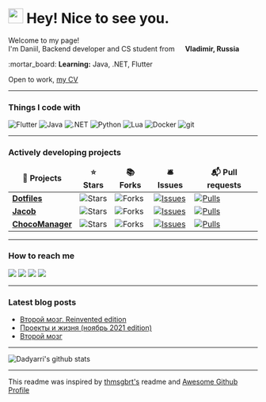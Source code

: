 <h1><img src="https://emojis.slackmojis.com/emojis/images/1531849430/4246/blob-sunglasses.gif?1531849430" width="30"/> Hey! Nice to see you.</h1>

<p>Welcome to my page!</br>
I'm Daniil, Backend developer and CS student from <img src="https://image.flaticon.com/icons/png/512/197/197408.png" width="13"> <b>Vladimir, Russia</b></br>
</p>
:mortar_board: <b>Learning:</b> Java, .NET, Flutter

Open to work, [my CV](https://clck.ru/V8KW2)

<hr>

<h3>Things I code with</h3>

<p>
    <img alt="Flutter" src="https://img.shields.io/badge/-Flutter-4285F4?style=for-the-badge&logo=flutter&logoColor=white" />
    <img alt="Java" src="https://img.shields.io/badge/-Java-b07219?style=for-the-badge&logo=java&logoColor=white" />
    <img alt=".NET" src="https://img.shields.io/badge/-.NET-605ca9?style=for-the-badge&logo=dotnet&logoColor=white" />
    <img alt="Python" src="https://img.shields.io/badge/-Python-3776AB?style=for-the-badge&logo=python&logoColor=white" />
    <img alt="Lua" src="https://img.shields.io/badge/-Lua-2C2D72?style=for-the-badge&logo=lua&logoColor=white" />
    <img alt="Docker" src="https://img.shields.io/badge/-Docker-46a2f1?style=for-the-badge&logo=docker&logoColor=white" />
    <img alt="git" src="https://img.shields.io/badge/-Git-F05032?style=for-the-badge&logo=git&logoColor=white" />
</p>

<hr>

<h3>Actively developing projects</h3>
<table>
  <thead align="center">
    <tr border: none;>
      <td><b>🎁 Projects</b></td>
      <td><b>⭐ Stars</b></td>
      <td><b>📚 Forks</b></td>
      <td><b>🛎 Issues</b></td>
      <td><b>📬 Pull requests</b></td>
    </tr>
  </thead>
  <tbody>
<tr>
      <td><a href="https://github.com/dadyarri/dotfiles"><b>Dotfiles</b></a></td>
      <td><img alt="Stars" src="https://img.shields.io/github/stars/dadyarri/dotfiles?style=for-the-badge&labelColor=343b41"/></td>
      <td><img alt="Forks" src="https://img.shields.io/github/forks/dadyarri/dotfiles?style=for-the-badge&labelColor=343b41"/></td>
      <td><a href="https://github.com/dadyarri/dotfiles/issues"><img alt="Issues" src="https://img.shields.io/github/issues/dadyarri/dotfiles?style=for-the-badge&labelColor=343b41"/></a></td>
      <td><a href="https://github.com/dadyarri/dotfiles/pulls"><img alt="Pulls" src="https://img.shields.io/github/issues-pr/dadyarri/dotfiles?style=for-the-badge&labelColor=343b41"/></a></td>
    </tr>
    <tr>
      <td><a href="https://github.com/uni-jacob/jacob"><b>Jacob</b></a></td>
      <td><img alt="Stars" src="https://img.shields.io/github/stars/uni-jacob/jacob?style=for-the-badge&labelColor=343b41"/></td>
      <td><img alt="Forks" src="https://img.shields.io/github/forks/uni-jacob/jacob?style=for-the-badge&labelColor=343b41"/></td>
      <td><a href="https://github.com/uni-jacob/jacob/issues"><img alt="Issues" src="https://img.shields.io/github/issues/uni-jacob/jacob?style=for-the-badge&labelColor=343b41"/></a></td>
      <td><a href="https://github.com/uni-jacob/jacob/pulls"><img alt="Pulls" src="https://img.shields.io/github/issues-pr/uni-jacob/jacob?style=for-the-badge&labelColor=343b41"/></a></td>
    </tr>
    <tr>
      <td><a href="https://github.com/dadyarri/choco"><b>ChocoManager</b></a></td>
      <td><img alt="Stars" src="https://img.shields.io/github/stars/dadyarri/choco?style=for-the-badge&labelColor=343b41"/></td>
      <td><img alt="Forks" src="https://img.shields.io/github/forks/dadyarri/choco?style=for-the-badge&labelColor=343b41"/></td>
      <td><a href="https://github.com/dadyarri/choco/issues"><img alt="Issues" src="https://img.shields.io/github/issues/dadyarri/choco?style=for-the-badge&labelColor=343b41"/></a></td>
      <td><a href="https://github.com/dadyarri/choco/pulls"><img alt="Pulls" src="https://img.shields.io/github/issues-pr/dadyarri/choco?style=for-the-badge&labelColor=343b41"/></a></td>
    </tr>
  </tbody>
</table>

<hr>

### How to reach me

<a title="Telegram" href="https://t.me/dadyarri"><img src="https://img.shields.io/badge/-telegram-26A5E4?style=for-the-badge&logo=telegram&logoColor=white"></a>
<a title="Blog (in Russian)" href="https://t.me/yadevblog"><img src="https://img.shields.io/badge/-Blog-FF8800?style=for-the-badge&logo=micro.blog&logoColor=white"></a>
<a title="Blog (in Russian)" href="https://teletype.in/@yadb"><img src="https://img.shields.io/badge/-teletype-FAFAFA?style=for-the-badge&logo=telegraph&logoColor=black"></a>
<a title="Linkedin" href="https://linkedin.com/in/dadyarri"><img src="https://img.shields.io/badge/-linkedin-0A66C2?style=for-the-badge&logo=linkedin&logoColor=white"></a>

<hr>

### Latest blog posts

<!-- BLOG-POST-LIST:START -->
- [Второй мозг. Reinvented edition](https://teletype.in/@yadevblog/second-mind-ed2)
- [Проекты и жизня &lpar;ноябрь 2021 edition&rpar;](https://teletype.in/@yadevblog/nov21-news)
- [Второй мозг](https://teletype.in/@yadevblog/second_mind)
<!-- BLOG-POST-LIST:END -->

<hr>

![Dadyarri's github stats](https://github-readme-stats.vercel.app/api?username=dadyarri&count_private=true&show_icons=true&theme=dark&include_all_commits=true)

<hr>

This readme was inspired by <a href="https://github.com/thmsgbrt/thmsgbrt/blob/master/README.md">thmsgbrt's</a> readme and <a href="https://awesomegithubprofile.tech/">Awesome Github Profile</a>
